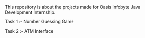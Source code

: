 This repository is about the projects made for Oasis Infobyte Java Development Internship.

Task 1 :- Number Guessing Game

Task 2 :- ATM Interface
